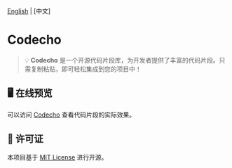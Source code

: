 [English](README.md) | [中文]

# Codecho

> 💡 **Codecho** 是一个开源代码片段库，为开发者提供了丰富的代码片段。只需复制粘贴，即可轻松集成到您的项目中！

## 🖥️ 在线预览

可以访问 [Codecho](https://codecho.vercel.app/) 查看代码片段的实际效果。

## 📄 许可证

本项目基于 [MIT License](LICENSE) 进行开源。

